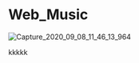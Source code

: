 # Web_Music
![Capture_2020_09_08_11_46_13_964](https://user-images.githubusercontent.com/60757768/92491778-01d9e880-f1c9-11ea-8258-1bb03278ee8f.png)



kkkkk



